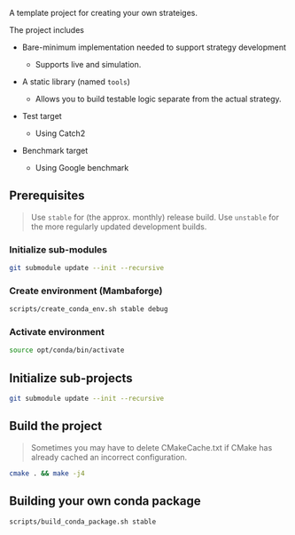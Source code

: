 A template project for creating your own strateiges.

The project includes

* Bare-minimum implementation needed to support strategy development

  * Supports live and simulation.

* A static library (named `tools`)

  * Allows you to build testable logic separate from the actual strategy.

* Test target

  * Using Catch2

* Benchmark target

  * Using Google benchmark


## Prerequisites

> Use `stable` for (the approx. monthly) release build.
> Use `unstable` for the more regularly updated development builds.

### Initialize sub-modules

```bash
git submodule update --init --recursive
```

### Create environment (Mambaforge)

```bash
scripts/create_conda_env.sh stable debug
```

### Activate environment

```bash
source opt/conda/bin/activate
```

## Initialize sub-projects

```bash
git submodule update --init --recursive
```

## Build the project

> Sometimes you may have to delete CMakeCache.txt if CMake has already cached an incorrect configuration.

```bash
cmake . && make -j4
```

## Building your own conda package

```bash
scripts/build_conda_package.sh stable
```
